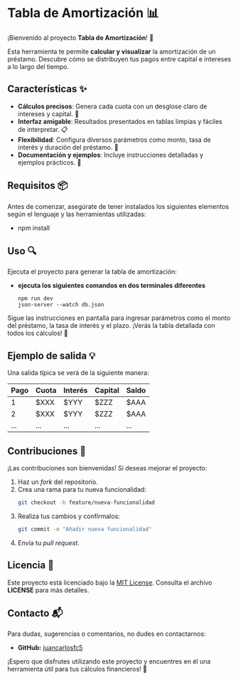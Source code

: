 # Tabla de Amortización 📊

¡Bienvenido al proyecto **Tabla de Amortización**! 🚀

Esta herramienta te permite **calcular y visualizar** la amortización de un préstamo. Descubre cómo se distribuyen tus pagos entre capital e intereses a lo largo del tiempo.

## Características ✨

- **Cálculos precisos**: Genera cada cuota con un desglose claro de intereses y capital. 🧮
- **Interfaz amigable**: Resultados presentados en tablas limpias y fáciles de interpretar. 📋
- **Flexibilidad**: Configura diversos parámetros como monto, tasa de interés y duración del préstamo. 🔧
- **Documentación y ejemplos**: Incluye instrucciones detalladas y ejemplos prácticos. 📖

## Requisitos 📦

Antes de comenzar, asegúrate de tener instalados los siguientes elementos según el lenguaje y las herramientas utilizadas:

- npm install

## Uso 🔍

Ejecuta el proyecto para generar la tabla de amortización:

- **ejecuta los siguientes comandos en dos terminales diferentes**
  ```
  npm run dev
  json-server --watch db.json
  ```

Sigue las instrucciones en pantalla para ingresar parámetros como el monto del préstamo, la tasa de interés y el plazo. ¡Verás la tabla detallada con todos los cálculos! 🎉

## Ejemplo de salida 💡

Una salida típica se verá de la siguiente manera:

| Pago | Cuota  | Interés | Capital | Saldo   |
|------|--------|---------|---------|---------|
| 1    | $XXX   | $YYY    | $ZZZ    | $AAA    |
| 2    | $XXX   | $YYY    | $ZZZ    | $AAA    |
| ...  | ...    | ...     | ...     | ...     |

## Contribuciones 🤝

¡Las contribuciones son bienvenidas! Si deseas mejorar el proyecto:

1. Haz un *fork* del repositorio.
2. Crea una rama para tu nueva funcionalidad:
   ```bash
   git checkout -b feature/nueva-funcionalidad
   ```
3. Realiza tus cambios y confírmalos:
   ```bash
   git commit -m "Añadir nueva funcionalidad"
   ```
4. Envía tu *pull request*.

## Licencia 📄

Este proyecto está licenciado bajo la [MIT License](LICENSE). Consulta el archivo **LICENSE** para más detalles.

## Contacto 📬

Para dudas, sugerencias o comentarios, no dudes en contactarnos:

- **GitHub:** [juancarlosfc5](https://github.com/juancarlosfc5)

¡Espero que disfrutes utilizando este proyecto y encuentres en él una herramienta útil para tus cálculos financieros! 🤩
